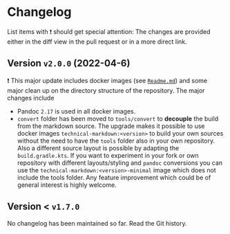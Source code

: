 # Changelog

List items with ❗ should get special attention: The changes are provided either
in the diff view in the pull request or in a more direct link.

<!--UPDATE-TAG min-version:1.0.5 max-version:9.9.9-->

## Version `v2.0.0` (2022-04-6)

❗ This major update includes docker images (see [`Readme.md`](Readme.md)) and some
major clean up on the directory structure of the repository. The major changes
include

- Pandoc `2.17` is used in all docker images.
- `convert` folder has been moved to `tools/convert` to **decouple** the build
  from the markdown source. The upgrade makes it possible to use docker images
  `technical-markdown:<version>` to build your own sources without the need to
  have the `tools` folder also in your own repository. Also a different source
  layout is possible by adapting the `build.gradle.kts`. If you want to
  experiment in your fork or own repository with different layouts/styling and
  `pandoc` conversions you can use the `technical-markdown:<version>-minimal`
  image which does not include the tools folder. Any feature improvement which
  could be of general interest is highly welcome.

## Version < `v1.7.0`

No changelog has been maintained so far. Read the Git history.
